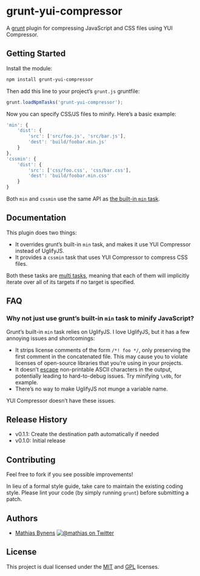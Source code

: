 # grunt-yui-compressor

A [grunt](https://github.com/cowboy/grunt) plugin for compressing JavaScript and CSS files using YUI Compressor.

## Getting Started

Install the module:

```bash
npm install grunt-yui-compressor
```

Then add this line to your project’s `grunt.js` gruntfile:

```js
grunt.loadNpmTasks('grunt-yui-compressor');
```

Now you can specify CSS/JS files to minify. Here’s a basic example:

```js
'min': {
	'dist': {
		'src': ['src/foo.js', 'src/bar.js'],
		'dest': 'build/foobar.min.js'
	}
},
'cssmin': {
	'dist': {
		'src': ['css/foo.css', 'css/bar.css'],
		'dest': 'build/foobar.min.css'
	}
}
```

Both `min` and `cssmin` use the same API as [the built-in `min` task](https://github.com/cowboy/grunt/blob/master/docs/task_min.md#usage-examples).

## Documentation

This plugin does two things:

* It overrides grunt’s built-in `min` task, and makes it use YUI Compressor instead of UglifyJS.
* It provides a `cssmin` task that uses YUI Compressor to compress CSS files.

Both these tasks are [multi tasks](https://github.com/cowboy/grunt/blob/master/docs/types_of_tasks.md#multi-tasks), meaning that each of them will implicitly iterate over all of its targets if no target is specified.

## FAQ

### Why not just use grunt’s built-in `min` task to minify JavaScript?

Grunt’s built-in `min` task relies on UglifyJS. I love UglifyJS, but it has a few annoying issues and shortcomings:

* It strips license comments of the form `/*! foo */`, only preserving the first comment in the concatenated file. This may cause you to violate licenses of open-source libraries that you’re using in your projects.
* It doesn’t [escape](http://mathiasbynens.be/notes/javascript-escapes) non-printable ASCII characters in the output, potentially leading to hard-to-debug issues. Try minifying `\x0b`, for example.
* There’s no way to make UglifyJS not munge a variable name.

YUI Compressor doesn’t have these issues.

## Release History

* v0.1.1: Create the destination path automatically if needed
* v0.1.0: Initial release

## Contributing

Feel free to fork if you see possible improvements!

In lieu of a formal style guide, take care to maintain the existing coding style. Please lint your code (by simply running `grunt`) before submitting a patch.

## Authors

* [Mathias Bynens](http://mathiasbynens.be/)
  [![@mathias on Twitter](http://gravatar.com/avatar/24e08a9ea84deb17ae121074d0f17125?s=70)](http://twitter.com/mathias "Follow @mathias on Twitter")

## License

This project is dual licensed under the [MIT](http://mths.be/mit) and [GPL](http://mths.be/gpl) licenses.